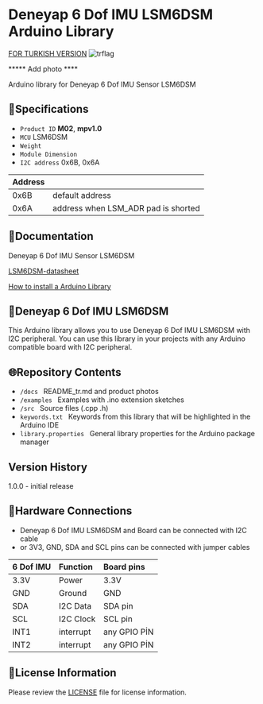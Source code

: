 # Deneyap 6 Dof IMU LSM6DSM Arduino Library
[FOR TURKISH VERSION](docs/README_tr.md) ![trflag](https://github.com/deneyapkart/deneyapkart-arduino-core/blob/master/docs/tr.png)

***** Add photo ****

Arduino library for Deneyap 6 Dof IMU Sensor LSM6DSM

## :mag_right:Specifications 
- `Product ID` **M02**, **mpv1.0**
- `MCU` LSM6DSM
- `Weight` 
- `Module Dimension`
- `I2C address` 0x6B, 0x6A

| Address |  | 
| :---      | :---     |
| 0x6B | default address |
| 0x6A | address when LSM_ADR pad is shorted |

## :closed_book:Documentation
Deneyap 6 Dof IMU Sensor LSM6DSM

[LSM6DSM-datasheet](https://www.st.com/resource/en/datasheet/lsm6dsm.pdf)

[How to install a Arduino Library](https://docs.arduino.cc/software/ide-v1/tutorials/installing-libraries)

## :pushpin:Deneyap 6 Dof IMU LSM6DSM
This Arduino library allows you to use Deneyap 6 Dof IMU LSM6DSM with I2C peripheral. You can use this library in your projects with any Arduino compatible board with I2C peripheral.

## :globe_with_meridians:Repository Contents
- `/docs ` README_tr.md and product photos
- `/examples ` Examples with .ino extension sketches
- `/src ` Source files (.cpp .h)
- `keywords.txt ` Keywords from this library that will be highlighted in the Arduino IDE
- `library.properties ` General library properties for the Arduino package manager

## Version History
1.0.0 - initial release

## :rocket:Hardware Connections
- Deneyap 6 Dof IMU LSM6DSM and Board can be connected with I2C cable
- or 3V3, GND, SDA and SCL pins can be connected with jumper cables

|6 Dof IMU| Function | Board pins | 
|:--- |   :---  | :---|
|3.3V | Power   |3.3V |      
|GND  | Ground  | GND | 
|SDA  | I2C Data  | SDA pin |
|SCL  | I2C Clock | SCL pin |
|INT1| interrupt |any GPIO PİN|
|INT2| interrupt |any GPIO PİN|

## :bookmark_tabs:License Information
Please review the [LICENSE](https://github.com/deneyapkart/deneyap-6-eksen-ataletsel-olcum-birimi-arduino-library/blob/master/LICENSE) file for license information.
